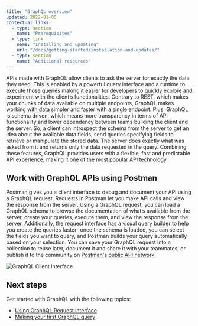 ```yaml
---
title: "GraphQL overview"
updated: 2022-01-05
contextual_links:
  - type: section
    name: "Prerequisites"
  - type: link
    name: "Installing and updating"
    url: "/docs/getting-started/installation-and-updates/"
  - type: section
    name: "Additional resources"
---
```


APIs made with GraphQL allow clients to ask the server for exactly the data they need. This is enabled by a powerful query interface and a runtime to execute those queries making it easier for developers to quickly explore and experiment with the client’s functionalities. Contrary to REST, which makes your chunks of data available on multiple endpoints, GraphQL makes working with data simpler and faster with a single endpoint. Plus, GraphQL is schema driven, which means more transparency in terms of API functionality and lower dependency between teams building the client and the server. So, a client can introspect the schema from the server to get an idea about the available data fields, send queries specifying fields to retrieve or manipulate the stored data. The server does exactly what was asked from it and returns only the data requested in the query. Combining these features, GraphQL provides users with a flexible, fast and predictable API experience, making it one of the most popular API technology.

## Work with GraphQL APIs using Postman

Postman gives you a client interface to debug and document your API using a GraphQL request. Requests in Postman let you make API calls and view the response from the server. Using a GraphQL request, you can load a GraphQL schema to browse the documentation of what’s available from the server, create your queries, execute them, and view the response from the server. Additionally, the request interface has a visual query builder to help you create the queries faster- once the schema is loaded, you can select the fields you want to query, and Postman builds your query automatically based on your selection. You can save your GraphQL request into a collection to reuse later, document it and share it with your teammates, or publish it to the community on [Postman's public API network](https://learning.postman.com/docs/getting-started/exploring-public-api-network/).

![GraphQL Client Interface](https://blog.postman.com/wp-content/uploads/2023/02/graphql-schema-explorer.gif)

## Next steps

Get started with GraphQL with the following topics:

- [Using GraphQL Request interface](/postman-api-client/graphql-client/graphql-request-interface/)
- [Making your first GraphQL query](/postman-api-client/graphql-client/first-graphql-request/)
